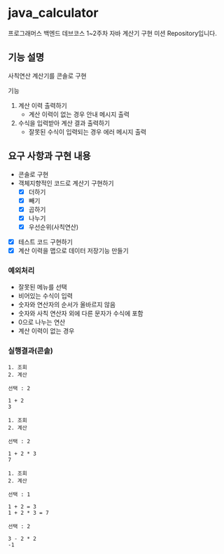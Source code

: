 # java_calculator
프로그래머스 백엔드 데브코스 1~2주차 자바 계산기 구현 미션 Repository입니다.
## 기능 설명
사칙연산 계산기를 콘솔로 구현

기능
1. 계산 이력 출력하기
    - 계산 이력이 없는 경우 안내 메시지 출력
3. 수식을 입력받아 계산 결과 출력하기
    -  잘못된 수식이 입력되는 경우 에러 메시지 출력
 
## 요구 사항과 구현 내용
- 콘솔로 구현
- 객체지향적인 코드로 계산기 구현하기
    - [x]  더하기
    - [x]  빼기
    - [x]  곱하기
    - [x]  나누기
    - [x]  우선순위(사칙연산)
- [x]  테스트 코드 구현하기
- [x]  계산 이력을 맵으로 데이터 저장기능 만들기

### 예외처리
- 잘못된 메뉴를 선택
- 비어있는 수식이 입력
- 숫자와 연산자의 순서가 올바르지 않음
- 숫자와 사칙 연산자 외에 다른 문자가 수식에 포함
- 0으로 나누는 연산
- 계산 이력이 없는 경우

### 실행결과(콘솔)
```
1. 조회
2. 계산

선택 : 2

1 + 2
3

1. 조회
2. 계산

선택 : 2

1 + 2 * 3
7

1. 조회
2. 계산

선택 : 1

1 + 2 = 3
1 + 2 * 3 = 7

선택 : 2

3 - 2 * 2
-1
```
